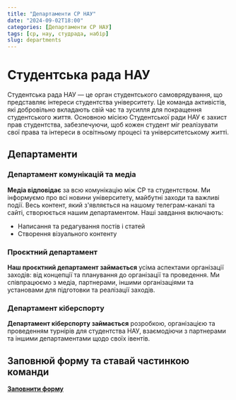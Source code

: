 ```yaml
---
title: "Департаменти СР НАУ"
date: "2024-09-02T18:00"
categories: [Департаменти СР НАУ]
tags: [ср, нау, студрада, набір]
slug: departments
---
```


# Студентська рада НАУ

Студентська рада НАУ —  це орган студентського самоврядування, що представляє інтереси студентства університету. Це команда активістів, які добровільно вкладають свій час та зусилля для покращення студентського життя. Основною місією Студентської ради НАУ є захист прав студентства, забезпечуючи, щоб кожен студент міг реалізувати свої права та інтереси в освітньому процесі та університетському житті.
## Департаменти

### **Департамент комунікацій та медіа**
**Медіа відповідає** за всю комунікацію між СР та студентством. Ми інформуємо про всі новини університету, майбутні заходи та важливі події. Весь контент, який з'являється на нашому телеграм-каналі та сайті, створюється нашим департаментом. Наші завдання включають:
-  Написання та редагування постів і статей
-  Створення візуального контенту

### **Проєктний департамент**
**Наш проєктний департамент займається** усіма аспектами організації заходів: від концепції та планування до організації та проведення. Ми співпрацюємо з медіа, партнерами, іншими організаціями та установами для підготовки та реалізації заходів.

### **Департамент кіберспорту**
**Департамент кіберспорту займається** розробкою, організацією та проведенням турнірів для студентства НАУ, взаємодіючи з партнерами та іншими департаментами щодо своїх івентів.


## Заповнюй форму та ставай частинкою команди
[**Заповнити форму**](https://forms.gle/AaQtncLkHLfpjkmi9)
